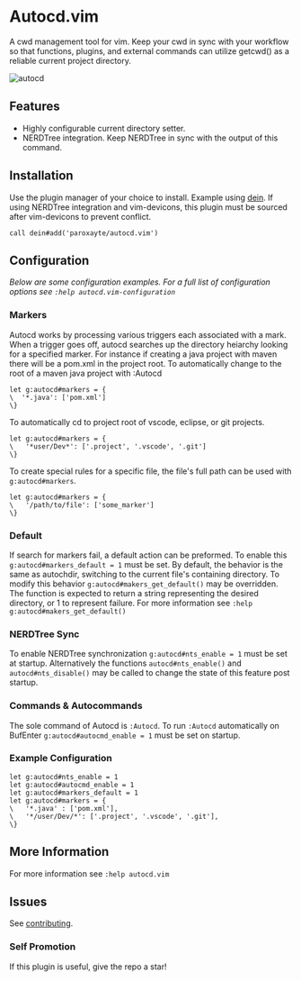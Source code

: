 # Autocd.vim

A cwd management tool for vim.
Keep your cwd in sync with your workflow so that functions, plugins, and external commands can
utilize getcwd() as a reliable current project directory.

![](./.github/preview.gif?raw=true "autocd")

## Features

* Highly configurable current directory setter.
* NERDTree integration. Keep NERDTree in sync with the output of this command.

## Installation

Use the plugin manager of your choice to install. Example using [dein](https://github.com/Shougo/dein.vim). If using NERDTree integration and vim-devicons, this plugin must be sourced after vim-devicons to prevent conflict.

```vim
call dein#add('paroxayte/autocd.vim')
```

## Configuration
*Below are some configuration examples. For a full list of configuration options see `:help autocd.vim-configuration`*

### Markers
Autocd works by processing various triggers each associated with a mark. When a trigger goes off,
autocd searches up the directory heiarchy looking for a specified marker. For instance if creating a
java project with maven there will be a pom.xml in the project root. To automatically change to the
root of a maven java project with :Autocd 

```vim
let g:autocd#markers = {
\  '*.java': ['pom.xml']
\}
```

To automatically cd to project root of vscode, eclipse, or git projects.

```vim
let g:autocd#markers = { 
\   '*user/Dev*': ['.project', '.vscode', '.git']
\}
```
To create special rules for a specific file, the file's full path can be used with 
`g:autocd#markers`.

```vim
let g:autocd#markers = { 
\   '/path/to/file': ['some_marker']
\}
```

### Default
If search for markers fail, a default action can be preformed. To enable this
`g:autocd#markers_default = 1` must be set. By default, the behavior is the same as autochdir,
switching to the current file's containing directory. To modify this behavior
`g:autocd#makers_get_default()` may be overridden. The function is expected to return a string
representing the desired directory, or 1 to represent failure. For more information see `:help g:autocd#makers_get_default()`

### NERDTree Sync
To enable NERDTree synchronization `g:autocd#nts_enable = 1` must be set at startup. Alternatively
the functions `autocd#nts_enable()` and `autocd#nts_disable()` may be called to change the state of
this feature post startup.

### Commands & Autocommands
The sole command of Autocd is `:Autocd`. To run `:Autocd` automatically on BufEnter `g:autocd#autocmd_enable = 1` must be set on startup.

### Example Configuration
```vim
let g:autocd#nts_enable = 1
let g:autocd#autocmd_enable = 1
let g:autocd#markers_default = 1
let g:autocd#markers = { 
\   '*.java' : ['pom.xml'],
\   '*/user/Dev/*': ['.project', '.vscode', '.git'],
\}
```

## More Information 
For more information see `:help autocd.vim`

## Issues
See [contributing](.github/CONTRIBUTING.md).

### Self Promotion
If this plugin is useful, give the repo a star!
